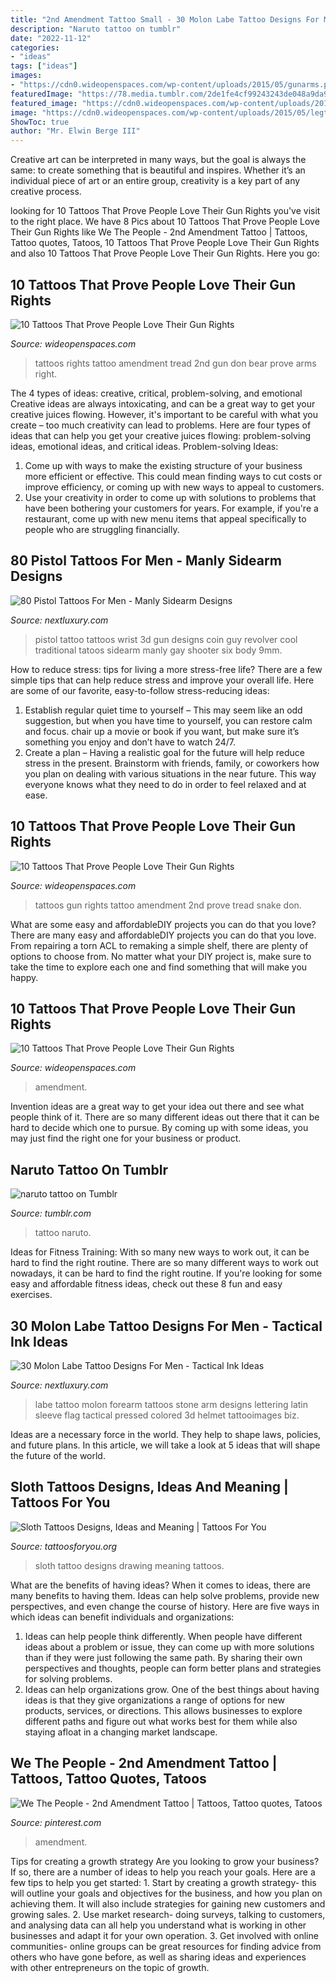 ```yaml
---
title: "2nd Amendment Tattoo Small - 30 Molon Labe Tattoo Designs For Men"
description: "Naruto tattoo on tumblr"
date: "2022-11-12"
categories:
- "ideas"
tags: ["ideas"]
images:
- "https://cdn0.wideopenspaces.com/wp-content/uploads/2015/05/gunarms.png"
featuredImage: "https://78.media.tumblr.com/2de1fe4cf99243243de048a9da920267/tumblr_ns7h5bw1ni1rgmxqxo1_500.jpg"
featured_image: "https://cdn0.wideopenspaces.com/wp-content/uploads/2015/05/legtread.png"
image: "https://cdn0.wideopenspaces.com/wp-content/uploads/2015/05/legtread.png"
ShowToc: true
author: "Mr. Elwin Berge III"
---
```



Creative art can be interpreted in many ways, but the goal is always the same: to create something that is beautiful and inspires. Whether it’s an individual piece of art or an entire group, creativity is a key part of any creative process.

	

		
looking for 10 Tattoos That Prove People Love Their Gun Rights you've visit to the right place. We have 8 Pics about 10 Tattoos That Prove People Love Their Gun Rights like We The People - 2nd Amendment Tattoo | Tattoos, Tattoo quotes, Tatoos, 10 Tattoos That Prove People Love Their Gun Rights and also 10 Tattoos That Prove People Love Their Gun Rights. Here you go:
		
    
## 10 Tattoos That Prove People Love Their Gun Rights

<img loading=lazy src="https://cdn0.wideopenspaces.com/wp-content/uploads/2015/05/legtread.png" onerror="this.onerror=null;this.src='https://tse1.mm.bing.net/th?id=OIP.rabF9q7PQ0sLmqAu4r_iZAHaD4&amp;pid=15.1';" alt="10 Tattoos That Prove People Love Their Gun Rights">

_Source: wideopenspaces.com_

>tattoos rights tattoo amendment tread 2nd gun don bear prove arms right. 

	

The 4 types of ideas: creative, critical, problem-solving, and emotional
Creative ideas are always intoxicating, and can be a great way to get your creative juices flowing. However, it's important to be careful with what you create – too much creativity can lead to problems. Here are four types of ideas that can help you get your creative juices flowing: problem-solving ideas, emotional ideas, and critical ideas.
Problem-solving Ideas: 
1) Come up with ways to make the existing structure of your business more efficient or effective. This could mean finding ways to cut costs or improve efficiency, or coming up with new ways to appeal to customers. 
2) Use your creativity in order to come up with solutions to problems that have been bothering your customers for years. For example, if you're a restaurant, come up with new menu items that appeal specifically to people who are struggling financially.

    
## 80 Pistol Tattoos For Men - Manly Sidearm Designs

<img loading=lazy src="http://nextluxury.com/wp-content/uploads/guy-with-small-pistol-and-3D-coin-tattoo-on-wrist.jpg" onerror="this.onerror=null;this.src='https://tse3.mm.bing.net/th?id=OIP.e8OmyOkNVByLllsKt1X1vAHaHa&amp;pid=15.1';" alt="80 Pistol Tattoos For Men - Manly Sidearm Designs">

_Source: nextluxury.com_

>pistol tattoo tattoos wrist 3d gun designs coin guy revolver cool traditional tatoos sidearm manly gay shooter six body 9mm. 

	

How to reduce stress: tips for living a more stress-free life?
There are a few simple tips that can help reduce stress and improve your overall life. Here are some of our favorite, easy-to-follow stress-reducing ideas: 
1. Establish regular quiet time to yourself – This may seem like an odd suggestion, but when you have time to yourself, you can restore calm and focus. chair up a movie or book if you want, but make sure it’s something you enjoy and don’t have to watch 24/7. 
2. Create a plan – Having a realistic goal for the future will help reduce stress in the present. Brainstorm with friends, family, or coworkers how you plan on dealing with various situations in the near future. This way everyone knows what they need to do in order to feel relaxed and at ease. 

    
## 10 Tattoos That Prove People Love Their Gun Rights

<img loading=lazy src="http://cdn0.wideopenspaces.com/wp-content/uploads/2015/05/treadshoulder.png" onerror="this.onerror=null;this.src='https://tse3.mm.bing.net/th?id=OIP.psyZ49uzRR7jHoIizU_rMAHaD4&amp;pid=15.1';" alt="10 Tattoos That Prove People Love Their Gun Rights">

_Source: wideopenspaces.com_

>tattoos gun rights tattoo amendment 2nd prove tread snake don. 

	

What are some easy and affordableDIY projects you can do that you love?
There are many easy and affordableDIY projects you can do that you love. From repairing a torn ACL to remaking a simple shelf, there are plenty of options to choose from. No matter what your DIY project is, make sure to take the time to explore each one and find something that will make you happy.

    
## 10 Tattoos That Prove People Love Their Gun Rights

<img loading=lazy src="https://cdn0.wideopenspaces.com/wp-content/uploads/2015/05/gunarms.png" onerror="this.onerror=null;this.src='https://tse4.mm.bing.net/th?id=OIP.N7Q-fvQYYvqExxa5fGkXIAHaD4&amp;pid=15.1';" alt="10 Tattoos That Prove People Love Their Gun Rights">

_Source: wideopenspaces.com_

>amendment. 

	

Invention ideas are a great way to get your idea out there and see what people think of it. There are so many different ideas out there that it can be hard to decide which one to pursue. By coming up with some ideas, you may just find the right one for your business or product.

    
## Naruto Tattoo On Tumblr

<img loading=lazy src="https://78.media.tumblr.com/2de1fe4cf99243243de048a9da920267/tumblr_ns7h5bw1ni1rgmxqxo1_500.jpg" onerror="this.onerror=null;this.src='https://tse3.mm.bing.net/th?id=OIP.dDBvI2EmyY2zk9GNJHap7QAAAA&amp;pid=15.1';" alt="naruto tattoo on Tumblr">

_Source: tumblr.com_

>tattoo naruto. 

	

Ideas for Fitness Training: With so many new ways to work out, it can be hard to find the right routine.
There are so many different ways to work out nowadays, it can be hard to find the right routine. If you're looking for some easy and affordable fitness ideas, check out these 8 fun and easy exercises.

    
## 30 Molon Labe Tattoo Designs For Men - Tactical Ink Ideas

<img loading=lazy src="http://nextluxury.com/wp-content/uploads/molon-labe-pressed-in-stone-forearm-tattoo-for-men.jpg" onerror="this.onerror=null;this.src='https://tse2.mm.bing.net/th?id=OIP.OD3mIrsqMd3uEXUhClmWpQHaDx&amp;pid=15.1';" alt="30 Molon Labe Tattoo Designs For Men - Tactical Ink Ideas">

_Source: nextluxury.com_

>labe tattoo molon forearm tattoos stone arm designs lettering latin sleeve flag tactical pressed colored 3d helmet tattooimages biz. 

	

Ideas are a necessary force in the world. They help to shape laws, policies, and future plans. In this article, we will take a look at 5 ideas that will shape the future of the world.

    
## Sloth Tattoos Designs, Ideas And Meaning | Tattoos For You

<img loading=lazy src="https://www.tattoosforyou.org/wp-content/uploads/2016/10/Sloth-Tattoo-Drawing.jpg" onerror="this.onerror=null;this.src='https://tse1.mm.bing.net/th?id=OIP.cdDK8rLjdpEnrujFI_vXSQHaHa&amp;pid=15.1';" alt="Sloth Tattoos Designs, Ideas and Meaning | Tattoos For You">

_Source: tattoosforyou.org_

>sloth tattoo designs drawing meaning tattoos. 

	

What are the benefits of having ideas?
When it comes to ideas, there are many benefits to having them. Ideas can help solve problems, provide new perspectives, and even change the course of history. Here are five ways in which ideas can benefit individuals and organizations: 
1. Ideas can help people think differently. When people have different ideas about a problem or issue, they can come up with more solutions than if they were just following the same path. By sharing their own perspectives and thoughts, people can form better plans and strategies for solving problems. 
2. Ideas can help organizations grow. One of the best things about having ideas is that they give organizations a range of options for new products, services, or directions. This allows businesses to explore different paths and figure out what works best for them while also staying afloat in a changing market landscape. 

    
## We The People - 2nd Amendment Tattoo | Tattoos, Tattoo Quotes, Tatoos

<img loading=lazy src="https://i.pinimg.com/736x/30/dc/75/30dc752220f2361f6354572eede28c19.jpg" onerror="this.onerror=null;this.src='https://tse4.mm.bing.net/th?id=OIP.mOWDAh4-Ci2LWki1_F8x6gHaG1&amp;pid=15.1';" alt="We The People - 2nd Amendment Tattoo | Tattoos, Tattoo quotes, Tatoos">

_Source: pinterest.com_

>amendment. 

	

Tips for creating a growth strategy
Are you looking to grow your business? If so, there are a number of ideas to help you reach your goals. Here are a few tips to help you get started: 1. Start by creating a growth strategy- this will outline your goals and objectives for the business, and how you plan on achieving them. It will also include strategies for gaining new customers and growing sales. 2. Use market research- doing surveys, talking to customers, and analysing data can all help you understand what is working in other businesses and adapt it for your own operation. 3. Get involved with online communities- online groups can be great resources for finding advice from others who have gone before, as well as sharing ideas and experiences with other entrepreneurs on the topic of growth. 
